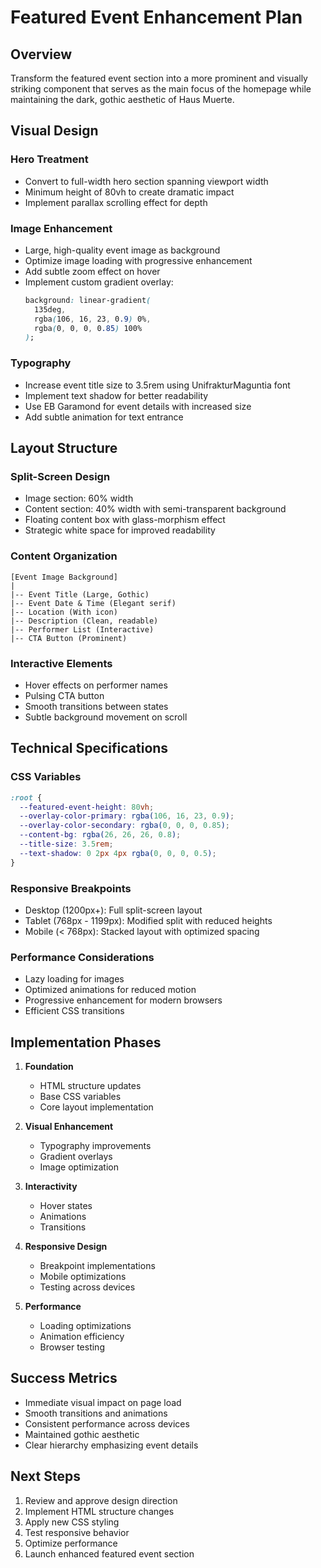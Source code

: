# Featured Event Enhancement Plan

## Overview
Transform the featured event section into a more prominent and visually striking component that serves as the main focus of the homepage while maintaining the dark, gothic aesthetic of Haus Muerte.

## Visual Design

### Hero Treatment
- Convert to full-width hero section spanning viewport width
- Minimum height of 80vh to create dramatic impact
- Implement parallax scrolling effect for depth

### Image Enhancement
- Large, high-quality event image as background
- Optimize image loading with progressive enhancement
- Add subtle zoom effect on hover
- Implement custom gradient overlay:
  ```css
  background: linear-gradient(
    135deg,
    rgba(106, 16, 23, 0.9) 0%,
    rgba(0, 0, 0, 0.85) 100%
  );
  ```

### Typography
- Increase event title size to 3.5rem using UnifrakturMaguntia font
- Implement text shadow for better readability
- Use EB Garamond for event details with increased size
- Add subtle animation for text entrance

## Layout Structure

### Split-Screen Design
- Image section: 60% width
- Content section: 40% width with semi-transparent background
- Floating content box with glass-morphism effect
- Strategic white space for improved readability

### Content Organization
```
[Event Image Background]
|
|-- Event Title (Large, Gothic)
|-- Event Date & Time (Elegant serif)
|-- Location (With icon)
|-- Description (Clean, readable)
|-- Performer List (Interactive)
|-- CTA Button (Prominent)
```

### Interactive Elements
- Hover effects on performer names
- Pulsing CTA button
- Smooth transitions between states
- Subtle background movement on scroll

## Technical Specifications

### CSS Variables
```css
:root {
  --featured-event-height: 80vh;
  --overlay-color-primary: rgba(106, 16, 23, 0.9);
  --overlay-color-secondary: rgba(0, 0, 0, 0.85);
  --content-bg: rgba(26, 26, 26, 0.8);
  --title-size: 3.5rem;
  --text-shadow: 0 2px 4px rgba(0, 0, 0, 0.5);
}
```

### Responsive Breakpoints
- Desktop (1200px+): Full split-screen layout
- Tablet (768px - 1199px): Modified split with reduced heights
- Mobile (< 768px): Stacked layout with optimized spacing

### Performance Considerations
- Lazy loading for images
- Optimized animations for reduced motion
- Progressive enhancement for modern browsers
- Efficient CSS transitions

## Implementation Phases

1. **Foundation**
   - HTML structure updates
   - Base CSS variables
   - Core layout implementation

2. **Visual Enhancement**
   - Typography improvements
   - Gradient overlays
   - Image optimization

3. **Interactivity**
   - Hover states
   - Animations
   - Transitions

4. **Responsive Design**
   - Breakpoint implementations
   - Mobile optimizations
   - Testing across devices

5. **Performance**
   - Loading optimizations
   - Animation efficiency
   - Browser testing

## Success Metrics
- Immediate visual impact on page load
- Smooth transitions and animations
- Consistent performance across devices
- Maintained gothic aesthetic
- Clear hierarchy emphasizing event details

## Next Steps
1. Review and approve design direction
2. Implement HTML structure changes
3. Apply new CSS styling
4. Test responsive behavior
5. Optimize performance
6. Launch enhanced featured event section